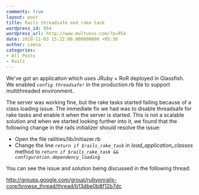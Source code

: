 ```yaml
---
comments: true
layout: post
title: Rails threadsafe and rake task
wordpress_id: 954
wordpress_url: http://www.multunus.com/?p=954
date: 2010-11-03 15:22:08.000000000 +05:30
author: Leena
categories:
- All Posts
- Rails
---
```

We've got an application which uses JRuby + RoR deployed in Glassfish. We enabled <code><em>config.threadsafe!</em></code> in the production.rb file to support multithreaded environment.

The server was working fine, but the rake tasks started failing because of a class loading issue. The immediate fix we had was to disable threadsafe for rake tasks and enable it when the server is started. This is not a scalable solution and when we started looking further into it, we found that the following change in the rails initializer should resolve the issue:
<ul>
	<li>Open the file railities/lib/initiazer.rb</li>
	<li>Change the line <code><em>return if $rails_rake_task</em></code> in <em>load_application_classes</em> method to
<code><em>return if $rails_rake_task &amp;&amp; configuration.dependency_loading</em></code></li>
</ul>
You can see the issue and solution being discussed in the following thread:

<a href="http://groups.google.com/group/rubyonrails-core/browse_thread/thread/b13dbe0b8f12b7dc">http://groups.google.com/group/rubyonrails-core/browse_thread/thread/b13dbe0b8f12b7dc</a>
